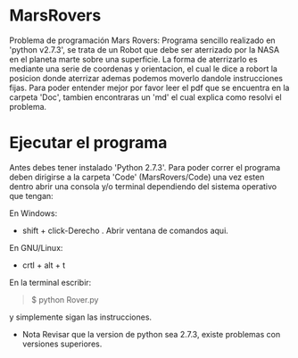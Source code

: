 MarsRovers
==========

Problema de programación Mars Rovers:
Programa sencillo realizado en 'python v2.7.3', se trata de un Robot que debe ser aterrizado por la NASA en el planeta marte sobre una superficie. 
La forma de aterrizarlo es mediante una serie de coordenas y orientacion, el cual le dice a robort la posicion donde aterrizar ademas podemos moverlo dandole instrucciones fijas. Para poder entender mejor por favor leer el pdf que se encuentra en la carpeta 'Doc', tambien encontraras un 'md' el cual explica como resolvi el problema.

Ejecutar el programa
===================
Antes debes tener instalado 'Python 2.7.3'.
Para poder correr el programa deben dirigirse a la carpeta 'Code' (MarsRovers/Code) una vez esten dentro abrir una consola y/o terminal dependiendo del sistema operativo que tengan:

En Windows:
- shift + click-Derecho . Abrir ventana de comandos aqui.

En GNU/Linux:
- crtl + alt + t

En la terminal escribir:
> $ python Rover.py 

y simplemente sigan las instrucciones.

- Nota
Revisar que la version de python sea 2.7.3, existe problemas con versiones superiores.


